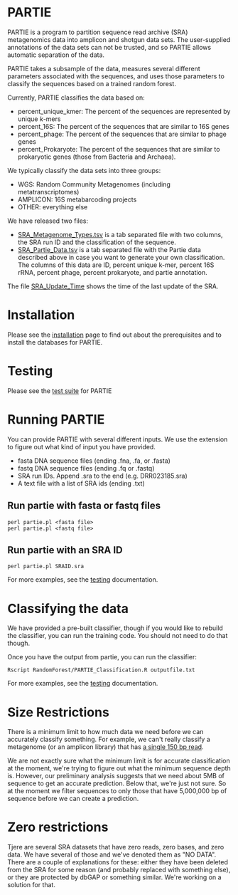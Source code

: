 # PARTIE
PARTIE is a program to partition sequence read archive (SRA) metagenomics data into amplicon and shotgun data sets. The user-supplied annotations of the data sets can not be trusted, and so PARTIE allows automatic separation of the data.

PARTIE takes a subsample of the data, measures several different parameters associated with the sequences, and uses those parameters to classify the sequences based on a trained random forest.

Currently, PARTIE classifies the data based on: 
 * percent_unique_kmer: The percent of the sequences are represented by unique _k_-mers
 * percent_16S: The percent of the sequences that are similar to 16S genes
 * percent_phage: The percent of the sequences that are similar to phage genes
 * percent_Prokaryote: The percent of the sequences that are similar to prokaryotic genes (those from Bacteria and Archaea).

We typically classify the data sets into three groups:
 * WGS: Random Community Metagenomes (including metatranscriptomes)
 * AMPLICON: 16S metabarcoding projects
 * OTHER: everything else

We have released two files:
 * [SRA_Metagenome_Types.tsv](SRA_Metagenome_Types.tsv) is a tab separated file with two columns, the SRA run ID and the classification of the sequence.
 * [SRA_Partie_Data.tsv](SRA_Partie_Data.tsv) is a tab separated file with the Partie data described above in case you want to generate your own classification. The columns of this data are ID, percent unique k-mer, percent 16S rRNA, percent phage, percent prokaryote, and partie annotation. 


The file [SRA_Update_Time](SRA_Update_Time) shows the time of the last update of the SRA.

# Installation

Please see the [installation](INSTALLATION.md) page to find out about the prerequisites and to install the databases for PARTIE.

# Testing

Please see the [test suite](TEST.md) for PARTIE

# Running PARTIE

You can provide PARTIE with several different inputs. We use the extension to figure out what kind of input you have provided.

- fasta DNA sequence files (ending .fna, .fa, or .fasta)
- fastq DNA sequence files (ending .fq or .fastq)
- SRA run IDs. Append .sra to the end (e.g. DRR023185.sra)
- A text file with a list of SRA ids (ending .txt)


## Run partie with fasta or fastq files

```
perl partie.pl <fasta file>
perl partie.pl <fastq file>
```

## Run partie with an SRA ID


```
perl partie.pl SRAID.sra
```

For more examples, see the [testing](TEST.md) documentation.


# Classifying the data

We have provided a pre-built classifier, though if you would like to rebuild the classifier, you can run the training code. You should not need to do that though.

Once you have the output from partie, you can run the classifier:

```
Rscript RandomForest/PARTIE_Classification.R outputfile.txt
```

For more examples, see the [testing](TEST.md#classification) documentation.

# Size Restrictions

There is a minimum limit to how much data we need before we can accurately classify something. For example, we can't really classify a metagenome (or an amplicon library) that has [a single 150 bp read](https://www.ncbi.nlm.nih.gov/sra/?term=ERR1040181).

We are not exactly sure what the minimum limit is for accurate classification at the moment, we're trying to figure out what the minimum sequence depth is. However, our preliminary analysis suggests that we need about 5MB of sequence to get an accurate prediction. Below that, we're just not sure. So at the moment we filter sequences to only those that have 5,000,000 bp of sequence before we can create a prediction.

# Zero restrictions

Tjere are several SRA datasets that have zero reads, zero bases, and zero data. We have several of those and we've denoted them as "NO DATA". There are a couple of explanations for these: either they have been deleted from the SRA for some reason (and probably replaced with something else), or they are protected by dbGAP or something similar. We're working on a solution for that.




